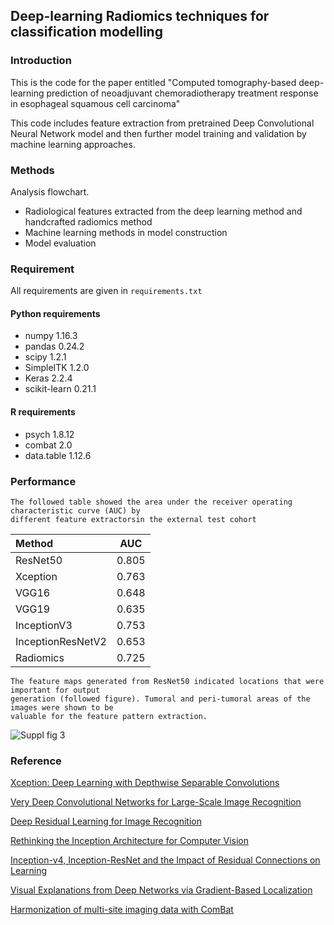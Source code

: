 ## Deep-learning Radiomics techniques for classification modelling

### Introduction
This is the code for the paper entitled "Computed tomography-based deep-learning prediction of neoadjuvant chemoradiotherapy treatment response in esophageal squamous cell carcinoma"

This code includes feature extraction from pretrained Deep Convolutional Neural Network model and then further model training and validation by machine learning approaches.

### Methods
Analysis flowchart.
- Radiological features extracted from the deep learning method and handcrafted radiomics method
- Machine learning methods in model construction
- Model evaluation

### Requirement
All requirements are given in ```requirements.txt```
#### Python requirements
- numpy 1.16.3
- pandas 0.24.2
- scipy 1.2.1
- SimpleITK 1.2.0
- Keras 2.2.4
- scikit-learn 0.21.1


#### R requirements
- psych 1.8.12
- combat 2.0
- data.table 1.12.6

### Performance
```
The followed table showed the area under the receiver operating characteristic curve (AUC) by
different feature extractorsin the external test cohort
```
| Method | AUC |
|:---|:---:|
| ResNet50 | 0.805 |
| Xception | 0.763 |
| VGG16 | 0.648 |
| VGG19 | 0.635 |
| InceptionV3 | 0.753 |
| InceptionResNetV2 | 0.653 |
| Radiomics | 0.725 |

```
The feature maps generated from ResNet50 indicated locations that were important for output
generation (followed figure). Tumoral and peri-tumoral areas of the images were shown to be 
valuable for the feature pattern extraction.
```
![Suppl fig 3](https://user-images.githubusercontent.com/63107895/78547275-6d421780-7831-11ea-9002-d9319cafc369.jpg)


### Reference

[
Xception: Deep Learning with Depthwise Separable Convolutions
](https://arxiv.org/abs/1610.02357)

[
Very Deep Convolutional Networks for Large-Scale Image Recognition
](https://arxiv.org/abs/1409.1556)

[
Deep Residual Learning for Image Recognition
](https://arxiv.org/abs/1512.03385)

[
Rethinking the Inception Architecture for Computer Vision
](https://arxiv.org/abs/1512.00567)

[
Inception-v4, Inception-ResNet and the Impact of Residual Connections on Learning
](https://arxiv.org/abs/1602.07261)

[
Visual Explanations from Deep Networks via Gradient-Based Localization
](https://arxiv.org/abs/1610.02391)

[Harmonization of multi-site imaging data with ComBat
](https://github.com/Jfortin1/ComBatHarmonization)


